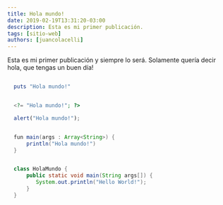 ```yaml
---
title: Hola mundo!
date: 2019-02-19T13:31:20-03:00
description: Esta es mi primer publicación.
tags: [sitio-web]
authors: [juancolacelli]
---
```


Esta es mi primer publicación y siempre lo será. Solamente quería decir hola, que tengas un buen día!

```ruby

  puts "Hola mundo!"

```

```php

  <?= "Hola mundo!"; ?>

```

```javascript
  alert("Hola mundo!");
```

```java

  fun main(args : Array<String>) {
      println("Hola mundo!")
  }

```

```java

  class HolaMundo {
      public static void main(String args[]) {
         System.out.println("Hello World!");
      }
  }

```
